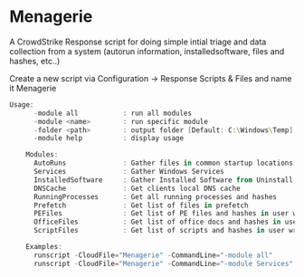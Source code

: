 # Menagerie

A CrowdStrike Response script for doing simple intial triage and data collection from a system (autorun information, installedsoftware, files and hashes, etc..)

Create a new script via Configuration -> Response Scripts & Files and name it Menagerie

```powershell
Usage:
      -module all           : run all modules
      -module <name>        : run specific module
      -folder <path>        : output folder [Default: C:\Windows\Temp]
      -module help          : display usage

    Modules:
      AutoRuns              : Gather files in common startup locations
      Services              : Gather Windows Services
      InstalledSoftware     : Gather Installed Software from Uninstall Key
      DNSCache              : Get clients local DNS cache
      RunningProcesses      : Get all running processes and hashes
      Prefetch              : Get list of files in prefetch
      PEFiles               : Get list of PE files and hashes in user writeable locations
      OfficeFiles           : Get list of office docs and hashes in user writeable locations
      ScriptFiles           : Get list of scripts and hashes in user writeable locations

    Examples:
      runscript -CloudFile="Menagerie" -CommandLine="-module all"
      runscript -CloudFile="Menagerie" -CommandLine="-module Services"
```

